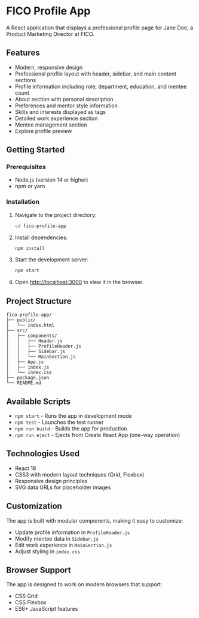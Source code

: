 # FICO Profile App

A React application that displays a professional profile page for Jane Doe, a Product Marketing Director at FICO.

## Features

- Modern, responsive design
- Professional profile layout with header, sidebar, and main content sections
- Profile information including role, department, education, and mentee count
- About section with personal description
- Preferences and mentor style information
- Skills and interests displayed as tags
- Detailed work experience section
- Mentee management section
- Explore profile preview

## Getting Started

### Prerequisites

- Node.js (version 14 or higher)
- npm or yarn

### Installation

1. Navigate to the project directory:
   ```bash
   cd fico-profile-app
   ```

2. Install dependencies:
   ```bash
   npm install
   ```

3. Start the development server:
   ```bash
   npm start
   ```

4. Open [http://localhost:3000](http://localhost:3000) to view it in the browser.

## Project Structure

```
fico-profile-app/
├── public/
│   └── index.html
├── src/
│   ├── components/
│   │   ├── Header.js
│   │   ├── ProfileHeader.js
│   │   ├── Sidebar.js
│   │   └── MainSection.js
│   ├── App.js
│   ├── index.js
│   └── index.css
├── package.json
└── README.md
```

## Available Scripts

- `npm start` - Runs the app in development mode
- `npm test` - Launches the test runner
- `npm run build` - Builds the app for production
- `npm run eject` - Ejects from Create React App (one-way operation)

## Technologies Used

- React 18
- CSS3 with modern layout techniques (Grid, Flexbox)
- Responsive design principles
- SVG data URLs for placeholder images

## Customization

The app is built with modular components, making it easy to customize:

- Update profile information in `ProfileHeader.js`
- Modify mentee data in `Sidebar.js`
- Edit work experience in `MainSection.js`
- Adjust styling in `index.css`

## Browser Support

The app is designed to work on modern browsers that support:
- CSS Grid
- CSS Flexbox
- ES6+ JavaScript features 